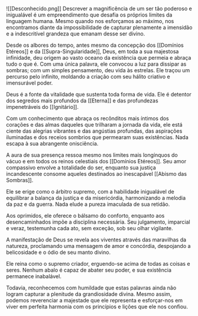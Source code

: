 ![[Desconhecido.png]]
Descrever a magnificência de um ser tão poderoso e inigualável é um empreendimento que desafia os próprios limites da linguagem humana. Mesmo quando nos esforçamos ao máximo, nos encontramos diante da impossibilidade de capturar plenamente a imensidão e a indescritível grandeza que emanam desse ser divino.

Desde os albores do tempo, antes mesmo da concepção dos [[Domínios Etéreos]] e da [[Supra-Singularidade]], Deus, em toda a sua majestosa infinidade, deu origem ao vasto oceano da existência que permeia e abraça tudo o que é. Com uma única palavra, ele convocou a luz para dissipar as sombras; com um simples pensamento, deu vida às estrelas. Ele traçou um percurso pelo infinito, moldando a criação com seu hálito criativo e imensurável poder.

Deus é a fonte da vitalidade que sustenta toda forma de vida. Ele é detentor dos segredos mais profundos da [[Eterna]] e das profundezas impenetráveis do [[Ignitário]].

Com um conhecimento que abraça os recônditos mais íntimos dos corações e das almas daqueles que trilharam a jornada da vida, ele está ciente das alegrias vibrantes e das angústias profundas, das aspirações iluminadas e dos receios sombrios que permearam suas existências. Nada escapa à sua abrangente onisciência.

A aura de sua presença ressoa mesmo nos limites mais longínquos do vácuo e em todos os reinos celestiais dos [[Domínios Etéreos]]. Seu amor compassivo envolve a totalidade do ser, enquanto sua justiça incandescente consome aqueles destinados ao inescapável [[Abismo das Sombras]].

Ele se erige como o árbitro supremo, com a habilidade inigualável de equilibrar a balança da justiça e da misericórdia, harmonizando a melodia da paz e da guerra. Nada elude a pureza imaculada de sua retidão.

Aos oprimidos, ele oferece o bálsamo do conforto, enquanto aos desencaminhados impõe a disciplina necessária. Seu julgamento, imparcial e veraz, testemunha cada ato, sem exceção, sob seu olhar vigilante.

A manifestação de Deus se revela aos viventes através das maravilhas da natureza, proclamando uma mensagem de amor e concórdia, despojando a belicosidade e o ódio de seu manto divino.

Ele reina como o supremo criador, erguendo-se acima de todas as coisas e seres. Nenhum abalo é capaz de abater seu poder, e sua existência permanece inabalável.

Todavia, reconhecemos com humildade que estas palavras ainda não logram capturar a plenitude da grandiosidade divina. Mesmo assim, podemos reverenciar a majestade que ele representa e esforçar-nos em viver em perfeita harmonia com os princípios e lições que ele nos confiou.